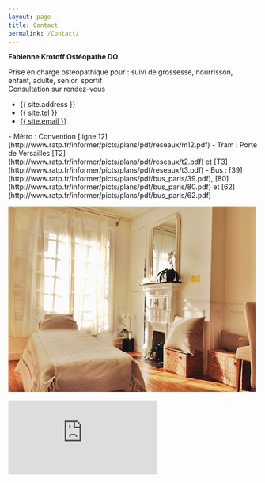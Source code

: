 ```yaml
---
layout: page
title: Contact
permalink: /Contact/
---
```


**Fabienne Krotoff Ostéopathe DO**

Prise en charge ostéopathique pour : suivi de grossesse, nourrisson, enfant, adulte, senior, sportif<br>
Consultation sur rendez-vous

- {{ site.address }}
- <a href="tel:{{ site.tel | cgi_escape }}">{{ site.tel }}</a>
- <a href="mailto:{{ site.email }}">{{ site.email }}</a>
<p></p>
- Métro : Convention [ligne 12](http://www.ratp.fr/informer/picts/plans/pdf/reseaux/m12.pdf)
- Tram : Porte de Versailles [T2](http://www.ratp.fr/informer/picts/plans/pdf/reseaux/t2.pdf) et [T3](http://www.ratp.fr/informer/picts/plans/pdf/reseaux/t3.pdf)
- Bus : [39](http://www.ratp.fr/informer/picts/plans/pdf/bus_paris/39.pdf), [80](http://www.ratp.fr/informer/picts/plans/pdf/bus_paris/80.pdf) et [62](http://www.ratp.fr/informer/picts/plans/pdf/bus_paris/62.pdf)

![Cabinet](/assets/8-rue-Desnouettes/Cabinet1-500px.jpg)

<div class="responsive-googlemaps-iframe">
  <iframe src="https://www.google.com/maps/embed?pb=!1m14!1m8!1m3!1d5252.316460462815!2d2.2948188401153518!3d48.83612046224319!3m2!1i1024!2i768!4f13.1!3m3!1m2!1s0x0000000000000000%3A0x471b308af929718f!2sFabienne+Krotoff+Ost%C3%A9opathe+D.O.!5e0!3m2!1sfr!2s!4v1421353919120" frameborder="0" style="border:0"></iframe>
</div>
